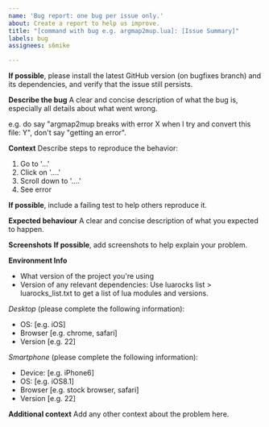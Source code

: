 ```yaml
---
name: 'Bug report: one bug per issue only.'
about: Create a report to help us improve.
title: "[command with bug e.g. argmap2mup.lua]: [Issue Summary]"
labels: bug
assignees: s6mike

---
```


**If possible**, please install the latest GitHub version (on bugfixes branch) and its dependencies, and verify that the issue still persists.

**Describe the bug**
A clear and concise description of what the bug is, especially all details about what went wrong.

e.g. do say "argmap2mup breaks with error X when I try and convert this file: Y", don't say "getting an error".

**Context**
Describe steps to reproduce the behavior:
1. Go to '...'
2. Click on '....'
3. Scroll down to '....'
4. See error

**If possible**, include a failing test to help others reproduce it.

**Expected behaviour**
A clear and concise description of what you expected to happen.

**Screenshots**
**If possible**, add screenshots to help explain your problem.

**Environment Info**

- What version of the project you're using
- Version of any relevant dependencies: Use luarocks list > luarocks_list.txt to get a list of lua modules and versions.

*Desktop* (please complete the following information):
 - OS: [e.g. iOS]
 - Browser [e.g. chrome, safari]
 - Version [e.g. 22]

*Smartphone* (please complete the following information):
 - Device: [e.g. iPhone6]
 - OS: [e.g. iOS8.1]
 - Browser [e.g. stock browser, safari]
 - Version [e.g. 22]

**Additional context**
Add any other context about the problem here.

